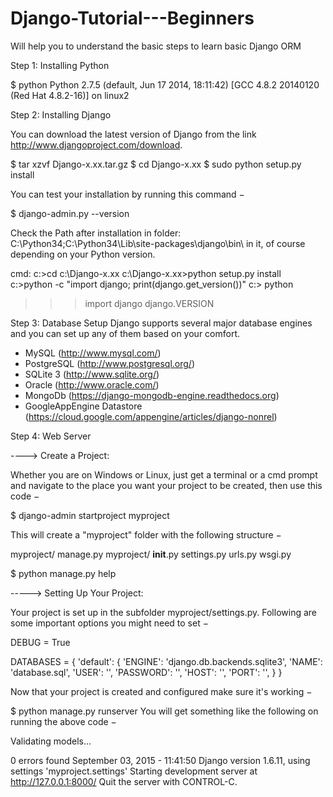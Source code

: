 # Django-Tutorial---Beginners
Will help you to understand the basic steps to learn basic Django ORM

Step 1: Installing Python

$ python
Python 2.7.5 (default, Jun 17 2014, 18:11:42)
[GCC 4.8.2 20140120 (Red Hat 4.8.2-16)] on linux2

Step 2: Installing Django

You can download the latest version of Django from the link http://www.djangoproject.com/download.

$ tar xzvf Django-x.xx.tar.gz
$ cd Django-x.xx
$ sudo python setup.py install

You can test your installation by running this command −

$ django-admin.py --version

Check the Path after installation in folder: C:\Python34\;C:\Python34\Lib\site-packages\django\bin\ in it, of course depending on your Python version.

cmd:
c:\>cd c:\Django-x.xx
c:\Django-x.xx>python setup.py install
c:\>python -c "import django; print(django.get_version())"
c:\> python
>>> import django
>>> django.VERSION

Step 3: Database Setup
Django supports several major database engines and you can set up any of them based on your comfort.

* MySQL (http://www.mysql.com/)
* PostgreSQL (http://www.postgresql.org/)
* SQLite 3 (http://www.sqlite.org/)
* Oracle (http://www.oracle.com/)
* MongoDb (https://django-mongodb-engine.readthedocs.org)
* GoogleAppEngine Datastore (https://cloud.google.com/appengine/articles/django-nonrel)

Step 4: Web Server

----> Create a Project:

Whether you are on Windows or Linux, just get a terminal or a cmd prompt and navigate to the place you want your project to be created, then use this code −

$ django-admin startproject myproject

This will create a "myproject" folder with the following structure −

myproject/
   manage.py
   myproject/
      __init__.py
      settings.py
      urls.py
      wsgi.py
      
$ python manage.py help

-----> Setting Up Your Project:

Your project is set up in the subfolder myproject/settings.py. Following are some important options you might need to set −

DEBUG = True

DATABASES = {
   'default': {
      'ENGINE': 'django.db.backends.sqlite3',
      'NAME': 'database.sql',
      'USER': '',
      'PASSWORD': '',
      'HOST': '',
      'PORT': '',
   }
}

Now that your project is created and configured make sure it's working −

$ python manage.py runserver
You will get something like the following on running the above code −

Validating models...

0 errors found
September 03, 2015 - 11:41:50
Django version 1.6.11, using settings 'myproject.settings'
Starting development server at http://127.0.0.1:8000/
Quit the server with CONTROL-C.




